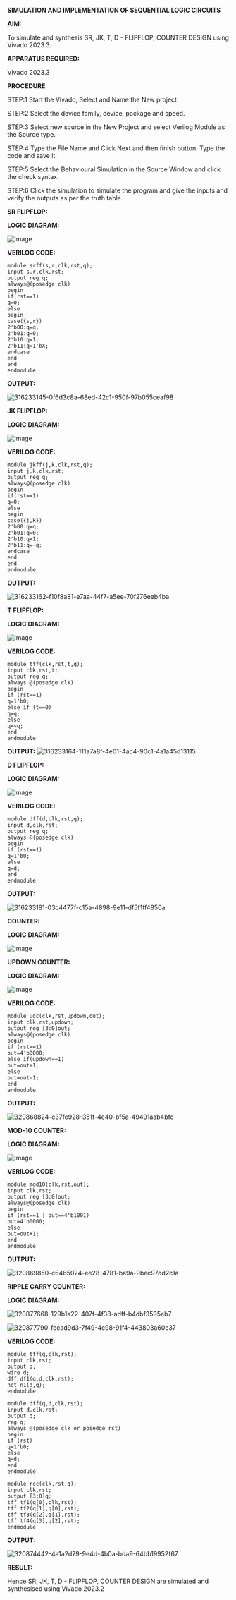 **SIMULATION AND IMPLEMENTATION OF SEQUENTIAL LOGIC CIRCUITS**

**AIM:**

 To simulate and synthesis SR, JK, T, D - FLIPFLOP, COUNTER DESIGN using Vivado 2023.3.

**APPARATUS REQUIRED:**

Vivado 2023.3
  
**PROCEDURE:**

STEP:1 Start the Vivado, Select and Name the New project.

STEP:2 Select the device family, device, package and speed.

STEP:3 Select new source in the New Project and select Verilog Module as the Source type.

STEP:4 Type the File Name and Click Next and then finish button. Type the code and save it.

STEP:5 Select the Behavioural Simulation in the Source Window and click the check syntax.

STEP:6 Click the simulation to simulate the program and give the inputs and verify the outputs as per the truth table.



**SR FLIPFLOP:**

**LOGIC DIAGRAM:**


![image](https://github.com/navaneethans/VLSI-LAB-EXP-4/assets/6987778/77fb7f38-5649-4778-a987-8468df9ea3c3)

**VERILOG CODE:**


```
module srff(s,r,clk,rst,q);
input s,r,clk,rst;
output reg q;
always@(posedge clk)
begin
if(rst==1)
q=0;
else
begin
case({s,r})
2'b00:q=q;
2'b01:q=0;
2'b10:q=1;
2'b11:q=1'bX;
endcase
end
end
endmodule
```

**OUTPUT:**


![316233145-0f6d3c8a-68ed-42c1-950f-97b055ceaf98](https://github.com/vishwajayakumar/VLSI-LAB-EXP-4/assets/169515345/2698bed3-00fe-4896-9660-97a03fa8f59e)


**JK FLIPFLOP:**

**LOGIC DIAGRAM:**

![image](https://github.com/navaneethans/VLSI-LAB-EXP-4/assets/6987778/1510e030-4ddc-42b1-88ce-d00f6f0dc7e6)

**VERILOG CODE:**

```
module jkff(j,k,clk,rst,q);
input j,k,clk,rst;
output reg q;
always@(posedge clk)
begin
if(rst==1)
q=0;
else
begin
case({j,k})
2'b00:q=q;
2'b01:q=0;
2'b10:q=1;
2'b11:q=~q;
endcase
end
end
endmodule
```

**OUTPUT:**

![316233162-f10f8a81-e7aa-44f7-a5ee-70f276eeb4ba](https://github.com/vishwajayakumar/VLSI-LAB-EXP-4/assets/169515345/eabee665-b0bd-480c-a1c4-ebc525b793e6)

**T FLIPFLOP:**

**LOGIC DIAGRAM:**

![image](https://github.com/navaneethans/VLSI-LAB-EXP-4/assets/6987778/7a020379-efb1-4104-85ee-439d660baa08)

**VERILOG CODE:**

```
module tff(clk,rst,t,q);
input clk,rst,t;
output reg q;
always @(posedge clk)
begin
if (rst==1)
q=1'b0;
else if (t==0)
q=q;
else
q=~q;
end
endmodule
```

**OUTPUT:**
![316233164-111a7a8f-4e01-4ac4-90c1-4a1a45d13115](https://github.com/vishwajayakumar/VLSI-LAB-EXP-4/assets/169515345/17039deb-ff9e-4c1b-abc3-f017823259c9)


**D FLIPFLOP:**

**LOGIC DIAGRAM:**

![image](https://github.com/navaneethans/VLSI-LAB-EXP-4/assets/6987778/dda843c5-f0a0-4b51-93a2-eaa4b7fa8aa0)

**VERILOG CODE:**

```
module dff(d,clk,rst,q);
input d,clk,rst;
output reg q;
always @(posedge clk)
begin
if (rst==1)
q=1'b0;
else
q=d;
end
endmodule
```

**OUTPUT:**

![316233181-03c4477f-c15a-4898-9e11-df5f1ff4850a](https://github.com/vishwajayakumar/VLSI-LAB-EXP-4/assets/169515345/ad754e58-5bad-4051-8e2b-d5dfc1d26472)

**COUNTER:**

**LOGIC DIAGRAM:**

![image](https://github.com/navaneethans/VLSI-LAB-EXP-4/assets/6987778/a1fc5f68-aafb-49a1-93d2-779529f525fa)

**UPDOWN COUNTER:**

**LOGIC DIAGRAM:**

![image](https://github.com/Dhinesh0024/VLSI-LAB-EXP-4/assets/160568927/dd12585a-157f-4b6f-a0c3-b421bb52434c)


**VERILOG CODE:**

```
module udc(clk,rst,updown,out);
input clk,rst,updown;
output reg [3:0]out;
always@(posedge clk)
begin
if (rst==1)
out=4'b0000;
else if(updown==1)
out=out+1;
else
out=out-1;
end
endmodule
```

**OUTPUT:**

![320868824-c37fe928-351f-4e40-bf5a-49491aab4bfc](https://github.com/vishwajayakumar/VLSI-LAB-EXP-4/assets/169515345/f8652db4-8b09-4109-a4b6-dbe859fe93fc)


**MOD-10 COUNTER:**

**LOGIC DIAGRAM:**

![image](https://github.com/Dhinesh0024/VLSI-LAB-EXP-4/assets/160568927/3a4a4da2-7488-411d-8ea5-2e57c4fd942f)


**VERILOG CODE:**

```
module mod10(clk,rst,out);
input clk,rst;
output reg [3:0]out;
always@(posedge clk)
begin
if (rst==1 | out==4'b1001)
out=4'b0000;
else
out=out+1;
end
endmodule
```

**OUTPUT:**

![320869850-c6465024-ee28-4781-ba9a-9bec97dd2c1a](https://github.com/vishwajayakumar/VLSI-LAB-EXP-4/assets/169515345/c6b15328-16ba-45d4-9006-5cc53eb3b816)


**RIPPLE CARRY COUNTER:**

**LOGIC DIAGRAM:**

![320877668-129b1a22-407f-4f38-adff-b4dbf3595eb7](https://github.com/vishwajayakumar/VLSI-LAB-EXP-4/assets/169515345/f672f89e-cd95-41b1-a295-82cdaa18035d)



![320877790-fecad9d3-7f49-4c98-91f4-443803a60e37](https://github.com/vishwajayakumar/VLSI-LAB-EXP-4/assets/169515345/518e3451-1cc3-454d-8205-6a9c7e949b53)



**VERILOG CODE:**

```
module tff(q,clk,rst);
input clk,rst;
output q;
wire d;
dff df1(q,d,clk,rst);
not n1(d,q);
endmodule

module dff(q,d,clk,rst);
input d,clk,rst;
output q;
reg q;
always @(posedge clk or posedge rst)
begin
if (rst)
q=1'b0;
else 
q=d;
end
endmodule

module rcc(clk,rst,q);
input clk,rst;
output [3:0]q;
tff tf1(q[0],clk,rst);
tff tf2(q[1],q[0],rst);
tff tf3(q[2],q[1],rst);
tff tf4(q[3],q[2],rst);
endmodule
```

**OUTPUT:**

![320874442-4a1a2d79-9e4d-4b0a-bda9-64bb19952f67](https://github.com/vishwajayakumar/VLSI-LAB-EXP-4/assets/169515345/e48d0080-576e-47fc-9b01-2235a7e6dc02)


**RESULT:**

 Hence SR, JK, T, D - FLIPFLOP, COUNTER DESIGN are simulated and synthesised using Vivado 2023.2


